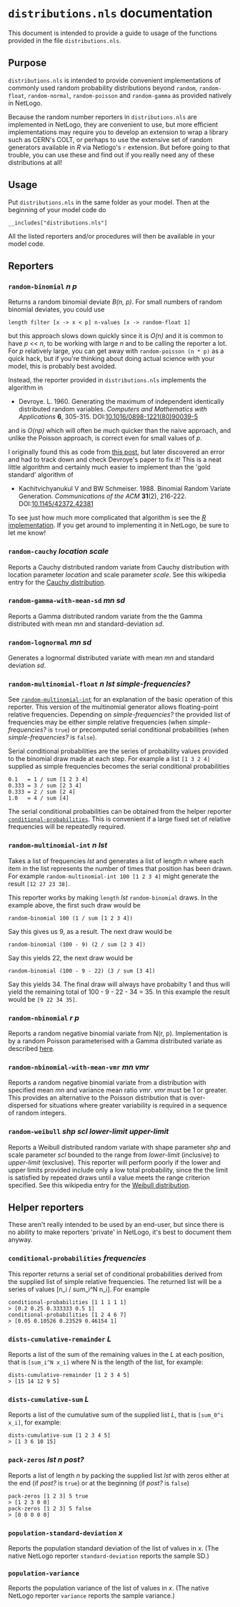 # `distributions.nls` documentation
This document is intended to provide a guide to usage of the functions provided in the file `distributions.nls`.

## Purpose
`distributions.nls` is intended to provide convenient implementations of commonly used random probability distributions beyond `random`, `random-float`, `random-normal`, `random-poisson` and `random-gamma` as provided natively in NetLogo.

Because the random number reporters in `distributions.nls` are implemented in NetLogo, they are convenient to use, but more efficient implementations may require you to develop an extension to wrap a library such as CERN's COLT, or perhaps to use the extensive set of random generators available in _R_ via Netlogo's `r` extension. But before going to that trouble, you can use these and find out if you really need any of these distributions at all!

## Usage
Put `distributions.nls` in the same folder as your model. Then at the beginning of your model code do

```
__includes["distributions.nls"]
```

All the listed reporters and/or procedures will then be available in your model code.

## Reporters
### `random-binomial` _n_ _p_
Returns a random binomial deviate _B(n, p)_. For small numbers of random binomial deviates, you could use

    length filter [x -> x < p] n-values [x -> random-float 1]

but this approach slows down quickly since it is _O(n)_ and it is common to have _p_ << _n_, to be working with large _n_ and to be calling the reporter a lot. For _p_ relatively large, you can get away with `random-poisson (n * p)` as a quick hack, but if you're thinking about doing actual science with your model, this is probably best avoided.  

Instead, the reporter provided in `distributions.nls` implements the algorithm in

+ Devroye. L. 1960. Generating the maximum of independent identically
distributed random variables. _Computers and Mathematics with
Applications_ **6**, 305-315. DOI:[10.1016/0898-1221(80)90039-5](https://dx.doi.org/10.1016/0898-1221(80)90039-5)

and is _O(np)_ which will often be much quicker than the naive approach, and unlike the Poisson approach, is correct even for small values of _p_.

I originally found this as code from [this post](
https://stackoverflow.com/questions/23561551/a-efficient-binomial-random-number-generator-code-in-java#23574723), but later discovered an error and had to track down and check Devroye's paper to fix it! This is a neat little algorithm and certainly much easier to implement than the 'gold standard' algorithm of  

+ Kachitvichyanukul V and BW Schmeiser. 1988. Binomial Random Variate Generation. _Communications of the ACM_ **31**(2), 216-222. DOI:[10.1145/42372.42381](https://doi.org/10.1145/42372.42381)

To see just how much more complicated that algorithm is see the [_R_ implementation](https://github.com/SurajGupta/r-source/blob/master/src/nmath/rbinom.c). If you get around to implementing it in NetLogo, be sure to let me know!

### `random-cauchy` _location_ _scale_
Reports a Cauchy distributed random variate from Cauchy distribution with location parameter _location_ and scale parameter _scale_. See this wikipedia entry for the [Cauchy distribution](https://en.wikipedia.org/wiki/Cauchy_distribution).

### `random-gamma-with-mean-sd` _mn_ _sd_
Reports a Gamma distributed random variate from the the Gamma distributed with mean _mn_ and standard-deviation _sd_.

### `random-lognormal` _mn_ _sd_
Generates a lognormal distributed variate with mean _mn_ and standard deviation _sd_.

### `random-multinomial-float` _n_ _lst_ _simple-frequencies?_
See [`random-multinomial-int`](#random-multinomial-int) for an explanation of the basic operation of this reporter. This version of the multinomial generator allows floating-point relative frequencies. Depending on _simple-frequencies?_ the provided list of frequencies may be either simple relative frequencies (when _simple-frequencies?_ is `true`) or precomputed serial conditional probabilities (when _simple-frequencies?_ is `false`).

Serial conditional probabilities are the series of probability values provided to the binomial draw made at each step. For example a list `[1 3 2 4]` supplied as simple frequencies becomes the serial conditional probabilities

    0.1   = 1 / sum [1 2 3 4]
    0.333 = 3 / sum [2 3 4]
    0.333 = 2 / sum [2 4]
    1.0   = 4 / sum [4]

The serial conditional probabilities can be obtained from the helper reporter [`conditional-probabilities`](#conditional-probabilities). This is convenient if a large fixed set of relative frequencies will be repeatedly required.

### `random-multinomial-int` _n_ _lst_
Takes a list of frequencies _lst_ and generates a list of length _n_ where each item in the list represents the number of times that position has been drawn. For example `random-multinomial-int 100 [1 2 3 4]` might generate the result `[12 27 23 38]`.

This reporter works by making `length` _lst_ `random-binomial` draws. In the example above, the first such draw would be

    random-binomial 100 (1 / sum [1 2 3 4])

Say this gives us 9, as a result. The next draw would be

    random-binomial (100 - 9) (2 / sum [2 3 4])

Say this yields 22, the next draw would be

    random-binomial (100 - 9 - 22) (3 / sum [3 4])

Say this yields 34. The final draw will always have probabilty 1 and thus will yield the remaining total of 100 - 9 - 22 - 34 = 35. In this example the result would be `[9 22 34 35]`.

### `random-nbinomial` _r_ _p_
Reports a random negative binomial variate from N(r, p). Implementation is by a random Poisson parameterised with a Gamma distributed variate as described [here](https://en.wikipedia.org/wiki/Negative_binomial_distribution#Gamma%E2%80%93Poisson_mixture).

### `random-nbinomial-with-mean-vmr` _mn_ _vmr_
Reports a random negative binomial variate from a distribution with specified mean _mn_ and variance mean ratio _vmr_. _vmr_ must be 1 or greater. This provides an alternative to the Poisson distribution that is over-dispersed for situations where greater variability is required in a sequence of random integers.

### `random-weibull` _shp_ _scl_ _lower-limit_ _upper-limit_
Reports a Weibull distributed random variate with shape parameter _shp_ and scale parameter _scl_ bounded to the range from _lower-limit_ (inclusive) to _upper-limit_ (exclusive). This reporter will perform poorly if the lower and upper limits provided include only a low total probability, since the the limit is satisfied by repeated draws until a value meets the range criterion specified. See this wikipedia entry for the [Weibull distribution](https://en.wikipedia.org/wiki/Weibull_distribution).

## Helper reporters
These aren't really intended to be used by an end-user, but since there is no ability to make reporters 'private' in NetLogo, it's best to document them anyway.

### `conditional-probabilities` _frequencies_
This reporter returns a serial set of conditional probabilities derived from the supplied list of simple relative frequencies. The returned list will be a series of values [n_i / sum_i^N n_i]. For example

    conditional-probabilities [1 1 1 1 1]
    > [0.2 0.25 0.333333 0.5 1]
    conditional-probabilities [1 2 4 6 7]
    > [0.05 0.10526 0.23529 0.46154 1]

### `dists-cumulative-remainder` _L_
Reports a list of the sum of the remaining values in the _L_ at each position, that is `[sum_i^N x_i]` where N is the length of the list, for example:

    dists-cumulative-remainder [1 2 3 4 5]
    > [15 14 12 9 5]

### `dists-cumulative-sum` _L_
Reports a list of the cumulative sum of the supplied list _L_, that is `[sum_0^i x_i]`, for example:

    dists-cumulative-sum [1 2 3 4 5]
    > [1 3 6 10 15]

### `pack-zeros` _lst_ _n_ _post?_
Reports a list of length _n_ by packing the supplied list _lst_ with zeros either at the end (if _post?_ is `true`) or at the beginning (if _post?_ is `false`)

    pack-zeros [1 2 3] 5 true
    > [1 2 3 0 0]
    pack-zeros [1 2 3] 5 false
    > [0 0 0 0 0]

### `population-standard-deviation` _x_
Reports the population standard deviation of the list of values in _x_. (The native NetLogo reporter `standard-deviation` reports the sample SD.)

### `population-variance`
Reports the population variance of the list of values in _x_. (The native NetLogo reporter `variance` reports the sample variance.)
